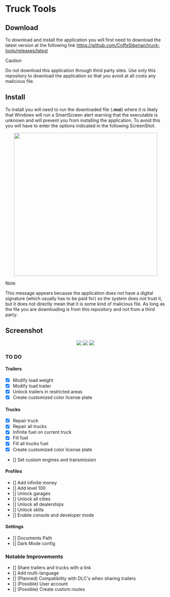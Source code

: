 # Truck Tools

## Download

To download and install the application you will first need to download the latest version at the following link <https://github.com/CoffeSiberian/truck-tools/releases/latest>

> [!CAUTION]
> Do not download this application through third party sites. Use only this repository to download the application so that you avoid at all costs any malicious file.

## Install

To install you will need to run the downloaded file (**.msi**) where it is likely that Windows will run a SmartScreen alert warning that the executable is unknown and will prevent you from installing the application. To avoid this you will have to enter the options indicated in the following ScreenShot.

<p align="center">
  <img width="450" src="https://i.imgur.com/tpHbu3n.png">
</p>

> [!NOTE]
> This message appears because the application does not have a digital signature (which usually has to be paid for) so the system does not trust it, but it does not directly mean that it is some kind of malicious file. As long as the file you are downloading is from this repository and not from a third party.

## Screenshot

<p align="center">
  <img src="https://i.imgur.com/8Enjyyq.jpeg">
  <img src="https://i.imgur.com/K9guW2z.jpeg">
  <img src="https://i.imgur.com/fc31u14.jpeg">
</p>

### TO DO

#### Trailers

-   [x] Modify load weight
-   [x] Modify load trailer
-   [x] Unlock trailers in restricted areas
-   [x] Create customized color license plate

#### Trucks

-   [x] Repair truck
-   [x] Repair all trucks
-   [x] Infinite fuel on current truck
-   [x] Fill fuel
-   [x] Fill all trucks fuel
-   [x] Create customized color license plate
-   [] Set custom engines and transmission

#### Profiles

-   [] Add infinite money
-   [] Add level 100
-   [] Unlock garages
-   [] Unlock all cities
-   [] Unlock all dealerships
-   [] Unlock skills
-   [] Enable console and developer mode

#### Settings

-   [] Documents Path
-   [] Dark Mode config

### Notable Improvements

-   [] Share trailers and trucks with a link
-   [] Add multi-language
-   [] (Planned) Compatibility with DLC's when sharing trailers
-   [] (Possible) User account
-   [] (Possible) Create custom routes
